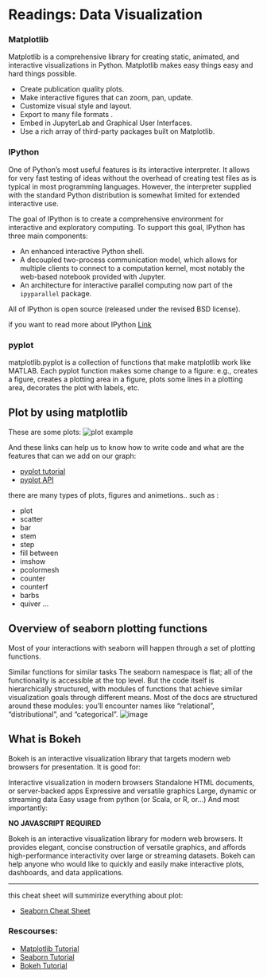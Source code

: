 # Readings: Data Visualization
### Matplotlib
Matplotlib is a comprehensive library for creating static, animated, and interactive visualizations in Python. Matplotlib makes easy things easy and hard things possible.

- Create publication quality plots.
- Make interactive figures that can zoom, pan, update.
- Customize visual style and layout.
- Export to many file formats .
- Embed in JupyterLab and Graphical User Interfaces.
- Use a rich array of third-party packages built on Matplotlib.


### IPython

One of Python’s most useful features is its interactive interpreter. It allows for very fast testing of ideas without the overhead of creating test files as is typical in most programming languages. However, the interpreter supplied with the standard Python distribution is somewhat limited for extended interactive use.

The goal of IPython is to create a comprehensive environment for interactive and exploratory computing. To support this goal, IPython has three main components:

- An enhanced interactive Python shell.
- A decoupled two-process communication model, which allows for multiple clients to connect to a computation kernel, most notably the web-based notebook provided with Jupyter.
- An architecture for interactive parallel computing now part of the `ipyparallel` package.

All of IPython is open source (released under the revised BSD license).

if you want to read more about IPython [Link](https://ipython.readthedocs.io/en/stable/overview.html)

### pyplot

matplotlib.pyplot is a collection of functions that make matplotlib work like MATLAB. Each pyplot function makes some change to a figure: e.g., creates a figure, creates a plotting area in a figure, plots some lines in a plotting area, decorates the plot with labels, etc.

## Plot by using matplotlib

These are some plots:
![plot example](https://miro.medium.com/max/1400/1*swPzVFGpYdijWAmbrydCDw.png)

And these links can help us to know how to write code and what are the features that can we add on our graph:
- [pyplot tutorial](https://matplotlib.org/2.0.2/users/pyplot_tutorial.html)
- [pyplot API](https://matplotlib.org/2.0.2/api/pyplot_api.html)

there are many types of plots, figures and animetions.. such as : 
- plot
- scatter
- bar 
- stem 
- step
- fill between
- imshow 
- pcolormesh
- counter
- counterf
- barbs
- quiver
...

## Overview of seaborn plotting functions
Most of your interactions with seaborn will happen through a set of plotting functions.

Similar functions for similar tasks
The seaborn namespace is flat; all of the functionality is accessible at the top level. But the code itself is hierarchically structured, with modules of functions that achieve similar visualization goals through different means. Most of the docs are structured around these modules: you’ll encounter names like “relational”, “distributional”, and “categorical”.
![image](https://seaborn.pydata.org/_images/function_overview_8_0.png)

## What is Bokeh
Bokeh is an interactive visualization library that targets modern web browsers for presentation. It is good for:

Interactive visualization in modern browsers
Standalone HTML documents, or server-backed apps
Expressive and versatile graphics
Large, dynamic or streaming data
Easy usage from python (or Scala, or R, or...)
And most importantly:

**NO JAVASCRIPT REQUIRED**

Bokeh is an interactive visualization library for modern web browsers. It provides elegant, concise construction of versatile graphics, and affords high-performance interactivity over large or streaming datasets. Bokeh can help anyone who would like to quickly and easily make interactive plots, dashboards, and data applications.

------
this cheat sheet will summirize everything about plot:

- [Seaborn Cheat Sheet](https://s3.amazonaws.com/assets.datacamp.com/blog_assets/Python_Seaborn_Cheat_Sheet.pdf)


### Rescourses:
- [Matplotlib Tutorial](https://github.com/rougier/matplotlib-tutorial#figures-subplots-axes-and-ticks)
- [Seaborn Tutorial](https://seaborn.pydata.org/tutorial.html)
- [Bokeh Tutorial](https://mybinder.org/v2/gh/bokeh/bokeh-notebooks/master?filepath=tutorial%2F00%20-%20Introduction%20and%20Setup.ipynb)
